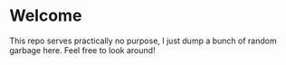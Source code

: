 # Welcome
This repo serves practically no purpose, I just dump a bunch of random garbage here. Feel free to look around!
